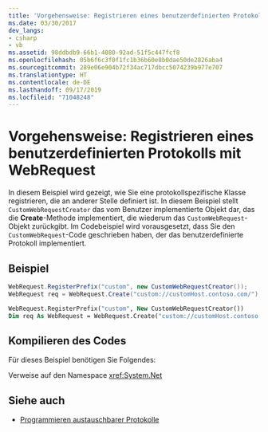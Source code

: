 ```yaml
---
title: 'Vorgehensweise: Registrieren eines benutzerdefinierten Protokolls mit WebRequest'
ms.date: 03/30/2017
dev_langs:
- csharp
- vb
ms.assetid: 98ddbdb9-66b1-4080-92ad-51f5c447fcf8
ms.openlocfilehash: 05b6f6c3f0f1fc1b36b60e8b0dae50de2826aba4
ms.sourcegitcommit: 289e06e904b72f34ac717dbcc5074239b977e707
ms.translationtype: HT
ms.contentlocale: de-DE
ms.lasthandoff: 09/17/2019
ms.locfileid: "71048248"
---
```

# <a name="how-to-register-a-custom-protocol-using-webrequest"></a>Vorgehensweise: Registrieren eines benutzerdefinierten Protokolls mit WebRequest
In diesem Beispiel wird gezeigt, wie Sie eine protokollspezifische Klasse registrieren, die an anderer Stelle definiert ist. In diesem Beispiel stellt `CustomWebRequestCreator` das vom Benutzer implementierte Objekt dar, das die **Create**-Methode implementiert, die wiederum das `CustomWebRequest`-Objekt zurückgibt. Im Codebeispiel wird vorausgesetzt, dass Sie den `CustomWebRequest`-Code geschrieben haben, der das benutzerdefinierte Protokoll implementiert.  
  
## <a name="example"></a>Beispiel  
  
```csharp  
WebRequest.RegisterPrefix("custom", new CustomWebRequestCreator());  
WebRequest req = WebRequest.Create("custom://customHost.contoso.com/");  
```  
  
```vb  
WebRequest.RegisterPrefix("custom", New CustomWebRequestCreator())  
Dim req As WebRequest = WebRequest.Create("custom://customHost.contoso.com/")  
```  
  
## <a name="compiling-the-code"></a>Kompilieren des Codes  
 Für dieses Beispiel benötigen Sie Folgendes:  
  
 Verweise auf den Namespace <xref:System.Net>  
  
## <a name="see-also"></a>Siehe auch

- [Programmieren austauschbarer Protokolle](programming-pluggable-protocols.md)
